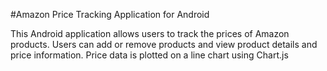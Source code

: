 #Amazon Price Tracking Application for Android

This Android application allows users to track the prices of Amazon products. Users can add or remove products and view product details and price information. Price data is plotted on a line chart using Chart.js